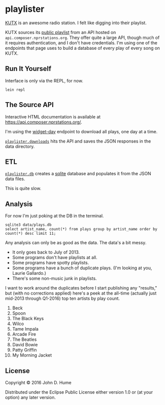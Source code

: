 # playlister

[KUTX](http://kutx.org) is an awesome radio station.
I felt like digging into their playlist.

KUTX sources its [public playlist](http://kutx.org/playlist) 
from an API hosted on `api.composer.nprstations.org`.
They offer quite a large API, though much of it requires authentication,
and I don't have credentials.
I'm using one of the endpoints that page uses to build a database of every play of
every song on KUTX.


## Run It Yourself

Interface is only via the REPL, for now.

```
lein repl
```


## The Source API

Interactive HTML documentation is available at https://api.composer.nprstations.org/.

I'm using the [widget-day](https://api.composer.nprstations.org/#!/widget/Day_get_3)
endpoint to download all plays, one day at a time.

[`playlister.downloads`](https://github.com/duelinmarkers/playlister/blob/master/src/playlister/db.clj) 
hits the API and saves the JSON responses in the data directory.


## ETL

[`playlister.db`](https://github.com/duelinmarkers/playlister/blob/master/src/playlister/downloads.clj) 
creates a [sqlite](https://www.sqlite.org/) database and populates it from the JSON data files.

This is quite slow.


## Analysis

For now I'm just poking at the DB in the terminal.

```
sqlite3 data/plays.db
select artist_name, count(*) from plays group by artist_name order by count(*) desc limit 11;
```

Any analysis can only be as good as the data. The data's a bit messy. 

* It only goes back to July of 2013.
* Some programs don't have playlists at all.
* Some programs have spotty playlists.
* Some programs have a bunch of duplicate plays. (I'm looking at you, Laurie Gallardo.)
* There's some non-music junk in playlists.

I want to work around the duplicates before I start publishing any "results,"
but (with no corrections applied) here's a peek at the all-time 
(actually just mid-2013 through Q1-2016) 
top ten artists by play count.

1. Beck
2. Spoon
3. The Black Keys
4. Wilco
5. Tame Impala
6. Arcade Fire
7. The Beatles
8. David Bowie
9. Patty Griffin
10. My Morning Jacket


## License

Copyright © 2016 John D. Hume

Distributed under the Eclipse Public License either version 1.0 or (at
your option) any later version.
